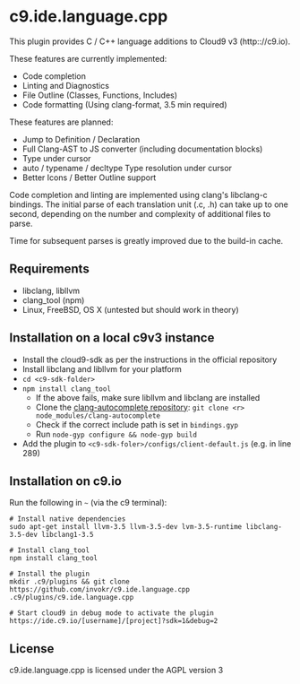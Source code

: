 c9.ide.language.cpp
===================

This plugin provides C / C++ language additions to Cloud9 v3 (http:://c9.io).

These features are currently implemented:

 * Code completion
 * Linting and Diagnostics
 * File Outline (Classes, Functions, Includes)
 * Code formatting (Using clang-format, 3.5 min required)

These features are planned:
 
 * Jump to Definition / Declaration
 * Full Clang-AST to JS converter (including documentation blocks)
 * Type under cursor
 * auto / typename / decltype Type resolution under cursor
 * Better Icons / Better Outline support

Code completion and linting are implemented using clang's libclang-c bindings.
The initial parse of each translation unit (.c, .h) can take up to one second,
depending on the number and complexity of additional files to parse.

Time for subsequent parses is greatly improved due to the build-in cache.


Requirements
------------

 * libclang, libllvm
 * clang_tool (npm)
 * Linux, FreeBSD, OS X (untested but should work in theory)

Installation on a local c9v3 instance
-------------------------------------

 * Install the cloud9-sdk as per the instructions in the official repository
 * Install libclang and libllvm for your platform
 * `cd <c9-sdk-folder>`
 * `npm install clang_tool`
   * If the above fails, make sure libllvm and libclang are installed
   * Clone the [clang-autocomplete repository](https://github.com/invokr/clang-autocomplete): `git clone <r> node_modules/clang-autocomplete`
   * Check if the correct include path is set in `bindings.gyp`
   * Run `node-gyp configure && node-gyp build`
 * Add the plugin to `<c9-sdk-foler>/configs/client-default.js` (e.g. in line 289)

Installation on c9.io
---------------------

Run the following in `~` (via the c9 terminal):

    # Install native dependencies
    sudo apt-get install llvm-3.5 llvm-3.5-dev lvm-3.5-runtime libclang-3.5-dev libclang1-3.5

    # Install clang_tool
    npm install clang_tool

    # Install the plugin
    mkdir .c9/plugins && git clone https://github.com/invokr/c9.ide.language.cpp .c9/plugins/c9.ide.language.cpp

    # Start cloud9 in debug mode to activate the plugin
    https://ide.c9.io/[username]/[project]?sdk=1&debug=2

License
-------

c9.ide.language.cpp is licensed under the AGPL version 3